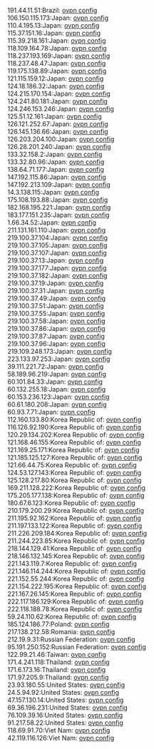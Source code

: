191.44.11.51:Brazil: [ovpn config](vpn/191_44_11_51.ovpn)  
106.150.115.173:Japan: [ovpn config](vpn/106_150_115_173.ovpn)  
110.4.195.13:Japan: [ovpn config](vpn/110_4_195_13.ovpn)  
115.37.151.16:Japan: [ovpn config](vpn/115_37_151_16.ovpn)  
115.39.218.161:Japan: [ovpn config](vpn/115_39_218_161.ovpn)  
118.109.164.78:Japan: [ovpn config](vpn/118_109_164_78.ovpn)  
118.237.193.169:Japan: [ovpn config](vpn/118_237_193_169.ovpn)  
118.237.48.47:Japan: [ovpn config](vpn/118_237_48_47.ovpn)  
119.175.138.89:Japan: [ovpn config](vpn/119_175_138_89.ovpn)  
121.115.159.12:Japan: [ovpn config](vpn/121_115_159_12.ovpn)  
124.18.186.32:Japan: [ovpn config](vpn/124_18_186_32.ovpn)  
124.215.170.154:Japan: [ovpn config](vpn/124_215_170_154.ovpn)  
124.241.80.181:Japan: [ovpn config](vpn/124_241_80_181.ovpn)  
124.246.153.246:Japan: [ovpn config](vpn/124_246_153_246.ovpn)  
125.51.12.161:Japan: [ovpn config](vpn/125_51_12_161.ovpn)  
126.121.252.67:Japan: [ovpn config](vpn/126_121_252_67.ovpn)  
126.145.136.66:Japan: [ovpn config](vpn/126_145_136_66.ovpn)  
126.203.204.100:Japan: [ovpn config](vpn/126_203_204_100.ovpn)  
126.28.201.240:Japan: [ovpn config](vpn/126_28_201_240.ovpn)  
133.32.158.2:Japan: [ovpn config](vpn/133_32_158_2.ovpn)  
133.32.80.96:Japan: [ovpn config](vpn/133_32_80_96.ovpn)  
138.64.71.177:Japan: [ovpn config](vpn/138_64_71_177.ovpn)  
147.192.115.86:Japan: [ovpn config](vpn/147_192_115_86.ovpn)  
147.192.213.109:Japan: [ovpn config](vpn/147_192_213_109.ovpn)  
14.3.138.115:Japan: [ovpn config](vpn/14_3_138_115.ovpn)  
175.108.193.88:Japan: [ovpn config](vpn/175_108_193_88.ovpn)  
182.168.195.221:Japan: [ovpn config](vpn/182_168_195_221.ovpn)  
183.177.151.235:Japan: [ovpn config](vpn/183_177_151_235.ovpn)  
1.66.34.52:Japan: [ovpn config](vpn/1_66_34_52.ovpn)  
211.131.161.110:Japan: [ovpn config](vpn/211_131_161_110.ovpn)  
219.100.37.104:Japan: [ovpn config](vpn/219_100_37_104.ovpn)  
219.100.37.105:Japan: [ovpn config](vpn/219_100_37_105.ovpn)  
219.100.37.107:Japan: [ovpn config](vpn/219_100_37_107.ovpn)  
219.100.37.13:Japan: [ovpn config](vpn/219_100_37_13.ovpn)  
219.100.37.177:Japan: [ovpn config](vpn/219_100_37_177.ovpn)  
219.100.37.182:Japan: [ovpn config](vpn/219_100_37_182.ovpn)  
219.100.37.19:Japan: [ovpn config](vpn/219_100_37_19.ovpn)  
219.100.37.31:Japan: [ovpn config](vpn/219_100_37_31.ovpn)  
219.100.37.49:Japan: [ovpn config](vpn/219_100_37_49.ovpn)  
219.100.37.51:Japan: [ovpn config](vpn/219_100_37_51.ovpn)  
219.100.37.55:Japan: [ovpn config](vpn/219_100_37_55.ovpn)  
219.100.37.58:Japan: [ovpn config](vpn/219_100_37_58.ovpn)  
219.100.37.86:Japan: [ovpn config](vpn/219_100_37_86.ovpn)  
219.100.37.87:Japan: [ovpn config](vpn/219_100_37_87.ovpn)  
219.100.37.96:Japan: [ovpn config](vpn/219_100_37_96.ovpn)  
219.109.248.173:Japan: [ovpn config](vpn/219_109_248_173.ovpn)  
223.133.97.253:Japan: [ovpn config](vpn/223_133_97_253.ovpn)  
39.111.221.72:Japan: [ovpn config](vpn/39_111_221_72.ovpn)  
58.189.96.219:Japan: [ovpn config](vpn/58_189_96_219.ovpn)  
60.101.84.33:Japan: [ovpn config](vpn/60_101_84_33.ovpn)  
60.132.255.18:Japan: [ovpn config](vpn/60_132_255_18.ovpn)  
60.153.236.123:Japan: [ovpn config](vpn/60_153_236_123.ovpn)  
60.61.180.208:Japan: [ovpn config](vpn/60_61_180_208.ovpn)  
60.93.7.71:Japan: [ovpn config](vpn/60_93_7_71.ovpn)  
112.160.133.80:Korea Republic of: [ovpn config](vpn/112_160_133_80.ovpn)  
116.126.92.190:Korea Republic of: [ovpn config](vpn/116_126_92_190.ovpn)  
120.29.134.202:Korea Republic of: [ovpn config](vpn/120_29_134_202.ovpn)  
121.168.46.155:Korea Republic of: [ovpn config](vpn/121_168_46_155.ovpn)  
121.169.25.171:Korea Republic of: [ovpn config](vpn/121_169_25_171.ovpn)  
121.185.125.127:Korea Republic of: [ovpn config](vpn/121_185_125_127.ovpn)  
121.66.44.75:Korea Republic of: [ovpn config](vpn/121_66_44_75.ovpn)  
124.53.127.143:Korea Republic of: [ovpn config](vpn/124_53_127_143.ovpn)  
125.128.217.80:Korea Republic of: [ovpn config](vpn/125_128_217_80.ovpn)  
169.211.128.222:Korea Republic of: [ovpn config](vpn/169_211_128_222.ovpn)  
175.205.177.138:Korea Republic of: [ovpn config](vpn/175_205_177_138.ovpn)  
180.67.6.123:Korea Republic of: [ovpn config](vpn/180_67_6_123.ovpn)  
210.179.200.29:Korea Republic of: [ovpn config](vpn/210_179_200_29.ovpn)  
211.195.92.162:Korea Republic of: [ovpn config](vpn/211_195_92_162.ovpn)  
211.197.133.122:Korea Republic of: [ovpn config](vpn/211_197_133_122.ovpn)  
211.226.209.184:Korea Republic of: [ovpn config](vpn/211_226_209_184.ovpn)  
211.244.223.85:Korea Republic of: [ovpn config](vpn/211_244_223_85.ovpn)  
218.144.129.41:Korea Republic of: [ovpn config](vpn/218_144_129_41.ovpn)  
218.146.132.145:Korea Republic of: [ovpn config](vpn/218_146_132_145.ovpn)  
221.143.119.7:Korea Republic of: [ovpn config](vpn/221_143_119_7.ovpn)  
221.146.114.244:Korea Republic of: [ovpn config](vpn/221_146_114_244.ovpn)  
221.152.55.244:Korea Republic of: [ovpn config](vpn/221_152_55_244.ovpn)  
221.154.222.195:Korea Republic of: [ovpn config](vpn/221_154_222_195.ovpn)  
221.167.26.145:Korea Republic of: [ovpn config](vpn/221_167_26_145.ovpn)  
222.117.186.129:Korea Republic of: [ovpn config](vpn/222_117_186_129.ovpn)  
222.118.188.78:Korea Republic of: [ovpn config](vpn/222_118_188_78.ovpn)  
59.24.110.62:Korea Republic of: [ovpn config](vpn/59_24_110_62.ovpn)  
185.124.186.77:Poland: [ovpn config](vpn/185_124_186_77.ovpn)  
217.138.212.58:Romania: [ovpn config](vpn/217_138_212_58.ovpn)  
212.19.9.31:Russian Federation: [ovpn config](vpn/212_19_9_31.ovpn)  
95.191.250.152:Russian Federation: [ovpn config](vpn/95_191_250_152.ovpn)  
122.99.21.46:Taiwan: [ovpn config](vpn/122_99_21_46.ovpn)  
171.4.241.118:Thailand: [ovpn config](vpn/171_4_241_118.ovpn)  
171.6.173.16:Thailand: [ovpn config](vpn/171_6_173_16.ovpn)  
171.97.205.9:Thailand: [ovpn config](vpn/171_97_205_9.ovpn)  
23.93.180.55:United States: [ovpn config](vpn/23_93_180_55.ovpn)  
24.5.94.92:United States: [ovpn config](vpn/24_5_94_92.ovpn)  
47.157.130.14:United States: [ovpn config](vpn/47_157_130_14.ovpn)  
69.36.196.231:United States: [ovpn config](vpn/69_36_196_231.ovpn)  
76.109.39.16:United States: [ovpn config](vpn/76_109_39_16.ovpn)  
91.217.58.22:United States: [ovpn config](vpn/91_217_58_22.ovpn)  
118.69.91.70:Viet Nam: [ovpn config](vpn/118_69_91_70.ovpn)  
42.119.116.126:Viet Nam: [ovpn config](vpn/42_119_116_126.ovpn)  
